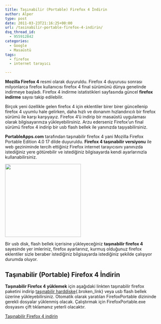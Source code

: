 ```yaml
---
title: Taşınabilir (Portable) Firefox 4 İndirin
author: Alper
type: post
date: 2011-03-23T21:16:25+00:00
url: /tasinabilir-portable-firefox-4-indirin/
dsq_thread_id:
  - 955912842
categories:
  - Google
  - Masaüstü
tags:
  - firefox
  - internet tarayıcı

---
```

**Mozilla Firefox 4** resmi olarak duyuruldu. Firefox 4 duyurusu sonrası milyonlarca firefox kullanıcısı firefox 4 final sürümünü dünya genelinde indirmeye başladı. Firefox 4 indirme istatistikleri sayfasında güncel **firefox indirme** sayısı takip edilebilir.

Birçok yeni özellikle gelen firefox 4 için eklentiler birer birer güncellenip firefox 4 uyumlu hale gelirken, daha hızlı ve donanım hızlandırıcılı bir firefox sürümü ile karşı karşıyayız. Firefox 4&#8217;ü indirip bir masaüstü uygulaması olarak bilgisayarınıza yükleyebilirsiniz. Arzu ederseniz Firefox&#8217;un final sürümü firefox 4 indirip bir usb flash bellek ile yanınızda taşıyabilirsiniz.

**PortableApps.com** tarafından taşınabilir firefox 4 yani Mozilla Firefox Portable Edition 4.0 17 dilde duyuruldu. **Firefox 4 taşınabilir versiyonu** ile web geziniminde tercih ettiğiniz Firefox internet tarayıcısını yanınızda istediğiniz yere götürebilir ve istediğiniz bilgisayarda kendi ayarlarınızla kullanabilirsiniz.

<img class="alignright size-full wp-image-6011" title="firefox-4" src="https://www.murekkep.org/wp-content/uploads/2011/03/firefox-41.jpg" alt="" width="250" height="241" srcset="https://www.murekkep.org/wp-content/uploads/2011/03/firefox-41.jpg 250w, https://www.murekkep.org/wp-content/uploads/2011/03/firefox-41-50x48.jpg 50w, https://www.murekkep.org/wp-content/uploads/2011/03/firefox-41-103x100.jpg 103w, https://www.murekkep.org/wp-content/uploads/2011/03/firefox-41-207x200.jpg 207w" sizes="(max-width: 250px) 100vw, 250px" /> 

Bir usb disk, flash bellek içerisine yükleyeceğiniz **taşınabilir firefox 4** sayesinde yer imleriniz, firefox ayarlarınız, kurmuş olduğunuz firefox eklentiler sizle beraber istediğiniz bilgisayarda istediğiniz şekilde çalışıyor durumda oluyor.

## Taşınabilir (Portable) Firefox 4 İndirin

**Taşınabilir Firefox 4 yüklemek** için aşağıdaki linkten taşınabilir firefox paketini indirip [taşınabilir harddiske][1]{.broken_link} veya usb flash bellek üzerine yükleyebilirsiniz. Otomatik olarak yaratılan FirefoxPortable dizininde gerekli dosyalar yüklenmiş olacak. Çalıştırmak için FirefoxPortable.exe dosyasını çift tıklamanız yeterli olacaktır.

<a href="http://portableapps.com/apps/internet/firefox_portable" target="_blank">Taşınabilir Firefox 4 indirin</a>

 [1]: https://www.murekkep.org/tasinabilir-harddisk-alim-rehberi-4020